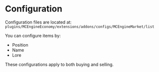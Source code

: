 # Configuration

Configuration files are located at:  
`plugins/MCEngineEconomy/extensions/addons/configs/MCEngineMarket/list`

You can configure items by:

- Position  
- Name  
- Lore  

These configurations apply to both buying and selling.
